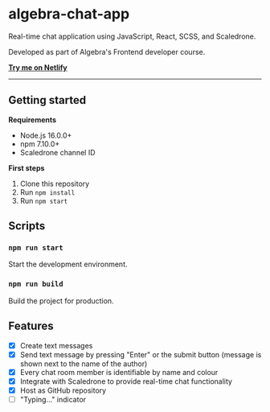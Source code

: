 # algebra-chat-app

Real-time chat application using JavaScript, React, SCSS, and Scaledrone.

Developed as part of Algebra's Frontend developer course.

<a href="https://dstrekelj-algebra-chat-app.netlify.app/" target="_blank">
  <strong>Try me on Netlify</strong>
</a>

---

## Getting started

**Requirements**

- Node.js 16.0.0+
- npm 7.10.0+
- Scaledrone channel ID

**First steps**

1. Clone this repository
2. Run `npm install`
3. Run `npm start`

## Scripts

### `npm run start`

Start the development environment.

### `npm run build`

Build the project for production.

## Features

- [x] Create text messages
- [x] Send text message by pressing "Enter" or the submit button (message is shown next to the name of the author)
- [x] Every chat room member is identifiable by name and colour
- [x] Integrate with Scaledrone to provide real-time chat functionality
- [x] Host as GitHub repository
- [ ] "Typing..." indicator
